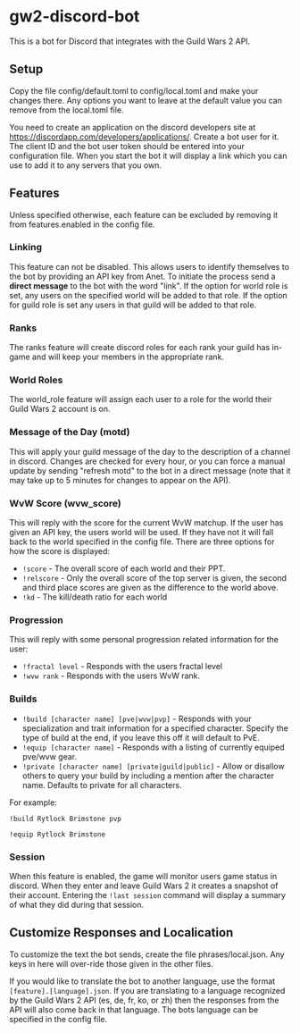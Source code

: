 # gw2-discord-bot

This is a bot for Discord that integrates with the Guild Wars 2 API.

Setup
-----

Copy the file config/default.toml to config/local.toml and make your changes there.  Any options you want to leave at the default value you can remove from the local.toml file.

You need to create an application on the discord developers site at https://discordapp.com/developers/applications/.   Create a bot user for it.  The client ID and the bot user token should be entered into your configuration file.  When you start the bot it will display a link which you can use to add it to any servers that you own.

Features
--------

Unless specified otherwise, each feature can be excluded by removing it from features.enabled in the config file.

### Linking

This feature can not be disabled.  This allows users to identify themselves to the bot by providing an API key from Anet.  To initiate the process send a **direct message** to the bot with the word "link". If the option for world role is set, any users on the specified world will be added to that role.  If the option for guild role is set any users in that guild will be added to that role.

### Ranks

The ranks feature will create discord roles for each rank your guild has in-game and will keep your members in the appropriate rank.

### World Roles

The world_role feature will assign each user to a role for the world their Guild Wars 2 account is on.

### Message of the Day (motd)

This will apply your guild message of the day to the description of a channel in discord. Changes are checked for every hour, or you can force a manual update by sending "refresh motd" to the bot in a direct message (note that it may take up to 5 minutes for changes to appear on the API).

### WvW Score (wvw\_score)

This will reply with the score for the current WvW matchup.  If the user has given an API key, the users world will be used.  If they have not it will fall back to the world specified in the config file.  There are three options for how the score is displayed:

* `!score` - The overall score of each world and their PPT.
* `!relscore` - Only the overall score of the top server is given, the second and third place scores are given as the difference to the world above.
* `!kd` - The kill/death ratio for each world

### Progression

This will reply with some personal progression related information for the user:

* `!fractal level` - Responds with the users fractal level
* `!wvw rank` - Responds with the users WvW rank.

### Builds

* `!build [character name] [pve|wvw|pvp]` - Responds with your specialization and trait information for a specified character.  Specify the type of build at the end, if you leave this off it will default to PvE.
* `!equip [character name]` - Responds with a listing of currently equiped pve/wvw gear.
* `!private [character name] [private|guild|public]` - Allow or disallow others to query your build by including a mention after the character name.  Defaults to private for all characters.

For example:

`!build Rytlock Brimstone pvp`

`!equip Rytlock Brimstone`

### Session

When this feature is enabled, the game will monitor users game status in discord.  When they enter and leave Guild Wars 2 it creates a snapshot of their account.  Entering the `!last session` command will display a summary of what they did during that session.


Customize Responses and Localication
------------------------------------

To customize the text the bot sends, create the file phrases/local.json.  Any keys in here will over-ride those given in the other files.

If you would like to translate the bot to another language, use the format `[feature].[language].json`.  If you are translating to a language recognized by the Guild Wars 2 API (es, de, fr, ko, or zh) then the responses from the API will also come back in that language.  The bots language can be specified in the config file.

